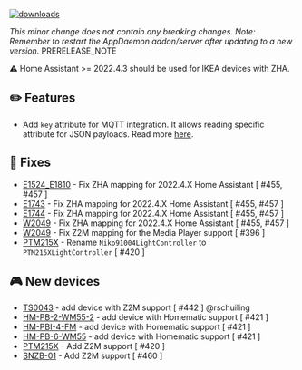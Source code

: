 [![downloads](https://img.shields.io/github/downloads/xaviml/controllerx/VERSION_TAG/total?style=for-the-badge)](http://github.com/xaviml/controllerx/releases/VERSION_TAG)

<!--:warning: This major/minor change contains a breaking change.-->

_This minor change does not contain any breaking changes._
_Note: Remember to restart the AppDaemon addon/server after updating to a new version._
PRERELEASE_NOTE

:warning: Home Assistant >= 2022.4.3 should be used for IKEA devices with ZHA.

## :pencil2: Features

- Add `key` attribute for MQTT integration. It allows reading specific attribute for JSON payloads. Read more [here](https://xaviml.github.io/controllerx/others/integrations#mqtt).

## :hammer: Fixes

- [E1524_E1810](https://xaviml.github.io/controllerx/controllers/E1524_E1810) - Fix ZHA mapping for 2022.4.X Home Assistant [ #455, #457 ]
- [E1743](https://xaviml.github.io/controllerx/controllers/E1743) - Fix ZHA mapping for 2022.4.X Home Assistant [ #455, #457 ]
- [E1744](https://xaviml.github.io/controllerx/controllers/E1744) - Fix ZHA mapping for 2022.4.X Home Assistant [ #455, #457 ]
- [W2049](https://xaviml.github.io/controllerx/controllers/W2049) - Fix ZHA mapping for 2022.4.X Home Assistant [ #455, #457 ]
- [W2049](https://xaviml.github.io/controllerx/controllers/W2049) - Fix Z2M mapping for the Media Player support [ #396 ]
- [PTM215X](https://xaviml.github.io/controllerx/controllers/PTM215X) - Rename `Niko91004LightController` to `PTM215XLightController` [ #420 ]

<!--
## :clock2: Performance
-->

<!--
## :scroll: Docs
-->

<!--
## :wrench: Refactor
-->

## :video_game: New devices

- [TS0043](https://xaviml.github.io/controllerx/controllers/TS0043) - add device with Z2M support [ #442 ] @rschuiling
- [HM-PB-2-WM55-2](https://xaviml.github.io/controllerx/controllers/HM-PB-2-WM55-2) - add device with Homematic support [ #421 ]
- [HM-PBI-4-FM](https://xaviml.github.io/controllerx/controllers/HM-PBI-4-FM) - add device with Homematic support [ #421 ]
- [HM-PB-6-WM55](https://xaviml.github.io/controllerx/controllers/HM-PB-6-WM55) - add device with Homematic support [ #421 ]
- [PTM215X](https://xaviml.github.io/controllerx/controllers/PTM215X) - Add Z2M support [ #420 ]
- [SNZB-01](https://xaviml.github.io/controllerx/controllers/SNZB-01) - Add Z2M support [ #460 ]
